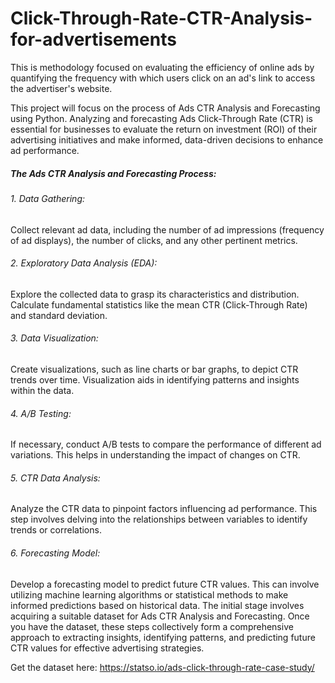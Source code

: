 # Click-Through-Rate-CTR-Analysis-for-advertisements
This is methodology focused on evaluating the efficiency of online ads by quantifying the frequency with which users click on an ad's link to access the advertiser's website.

This project will focus on the process of Ads CTR Analysis and Forecasting using Python.
Analyzing and forecasting Ads Click-Through Rate (CTR) is essential for businesses to evaluate the return on investment (ROI) of their advertising initiatives and make informed, data-driven decisions to enhance ad performance. 

##### The Ads CTR Analysis and Forecasting Process:

###### 1. Data Gathering:
Collect relevant ad data, including the number of ad impressions (frequency of ad displays), the number of clicks, and any other pertinent metrics.
###### 2. Exploratory Data Analysis (EDA):
Explore the collected data to grasp its characteristics and distribution. Calculate fundamental statistics like the mean CTR (Click-Through Rate) and standard deviation.
###### 3. Data Visualization:
Create visualizations, such as line charts or bar graphs, to depict CTR trends over time. Visualization aids in identifying patterns and insights within the data.
###### 4. A/B Testing:
If necessary, conduct A/B tests to compare the performance of different ad variations. This helps in understanding the impact of changes on CTR.
###### 5. CTR Data Analysis:
Analyze the CTR data to pinpoint factors influencing ad performance. This step involves delving into the relationships between variables to identify trends or correlations.
###### 6. Forecasting Model:
Develop a forecasting model to predict future CTR values. This can involve utilizing machine learning algorithms or statistical methods to make informed predictions based on historical data.
The initial stage involves acquiring a suitable dataset for Ads CTR Analysis and Forecasting. Once you have the dataset, these steps collectively form a comprehensive approach to extracting insights, identifying patterns, and predicting future CTR values for effective advertising strategies.

Get the dataset here: https://statso.io/ads-click-through-rate-case-study/
